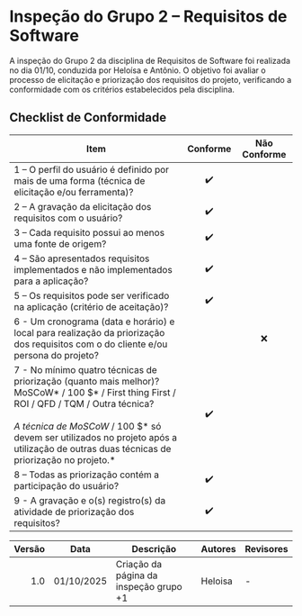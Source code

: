 # Inspeção do Grupo 2 – Requisitos de Software

A inspeção do Grupo 2 da disciplina de Requisitos de Software foi realizada no dia 01/10, conduzida por Heloísa e Antônio. O objetivo foi avaliar o processo de elicitação e priorização dos requisitos do projeto, verificando a conformidade com os critérios estabelecidos pela disciplina.

## Checklist de Conformidade

| Item | Conforme | Não Conforme |
|------|:--------:|:------------:|
| 1 – O perfil do usuário é definido por mais de uma forma (técnica de elicitação e/ou ferramenta)? | ✔️ |   |
| 2 – A gravação da elicitação dos requisitos com o usuário? | ✔️ |   |
| 3 – Cada requisito possui ao menos uma fonte de origem? | ✔️ |   |
| 4 – São apresentados requisitos implementados e não implementados para a aplicação? | ✔️ |   |
| 5 – Os requisitos pode ser verificado na aplicação (critério de aceitação)? | ✔️ |   |
| 6 - Um cronograma (data e horário) e local para realização da priorização dos requisitos com o do cliente e/ou persona do projeto? |   | ❌ |
| 7 - No mínimo quatro técnicas de priorização (quanto mais melhor)?<br>MoSCoW* / 100 $* / First thing First / ROI / QFD / TQM / Outra técnica?<br><br>*A técnica de MoSCoW* / 100 $* só devem ser utilizados no projeto após a utilização de outras duas técnicas de priorização no projeto.* | ✔️ |   |
| 8 – Todas as priorização contém a participação do usuário? | ✔️ |   |
| 9 - A gravação e o(s) registro(s) da atividade de priorização dos requisitos? | ✔️ |   |


| Versão | Data       | Descrição                                   | Autores  | Revisores |
|-------:|------------|----------------------------------------------|----------|-----------|
| 1.0    | 01/10/2025 | Criação da página da inspeção grupo +1   | Heloisa  | -         |